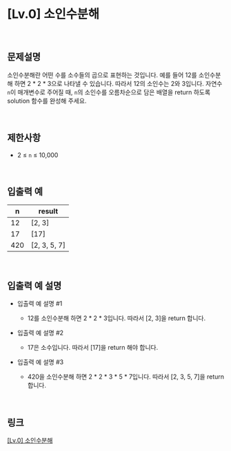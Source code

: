# [Lv.0] 소인수분해

<br>

## 문제설명
소인수분해란 어떤 수를 소수들의 곱으로 표현하는 것입니다. 예를 들어 12를 소인수분해 하면 2 * 2 * 3으로 나타낼 수 있습니다. 따라서 12의 소인수는 2와 3입니다. 자연수 `n`이 매개변수로 주어질 때, `n`의 소인수를 오름차순으로 담은 배열을 return 하도록 solution 함수를 완성해 주세요.

<br>

## 제한사항
- 2 ≤ `n` ≤ 10,000

<br>

## 입출력 예
| n | result |
|---|---|
| 12 | [2, 3] |
| 17 | [17] |
| 420 | [2, 3, 5, 7] |

<br>

## 입출력 예 설명
- 입출력 예 설명 #1
    - 12를 소인수분해 하면 2 * 2 * 3입니다. 따라서 [2, 3]을 return 합니다.

- 입출력 예 설명 #2
    - 17은 소수입니다. 따라서 [17]을 return 해야 합니다.

- 입출력 예 설명 #3
    - 420을 소인수분해 하면 2 * 2 * 3 * 5 * 7입니다. 따라서 [2, 3, 5, 7]을 return 합니다.

<br>

## 링크
[[Lv.0] 소인수분해](https://school.programmers.co.kr/learn/courses/30/lessons/120852)
